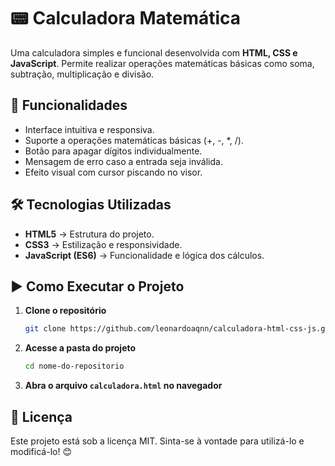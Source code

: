 # 📟 Calculadora Matemática

Uma calculadora simples e funcional desenvolvida com **HTML, CSS e JavaScript**. Permite realizar operações matemáticas básicas como soma, subtração, multiplicação e divisão.

## 🚀 Funcionalidades

- Interface intuitiva e responsiva.
- Suporte a operações matemáticas básicas (+, -, *, /).
- Botão para apagar dígitos individualmente.
- Mensagem de erro caso a entrada seja inválida.
- Efeito visual com cursor piscando no visor.

## 🛠️ Tecnologias Utilizadas

- **HTML5** → Estrutura do projeto.
- **CSS3** → Estilização e responsividade.
- **JavaScript (ES6)** → Funcionalidade e lógica dos cálculos.

## ▶️ Como Executar o Projeto

1. **Clone o repositório**
   ```bash
   git clone https://github.com/leonardoaqnn/calculadora-html-css-js.git
   ```
2. **Acesse a pasta do projeto**
   ```bash
   cd nome-do-repositorio
   ```
3. **Abra o arquivo `calculadora.html` no navegador**

## 📄 Licença

Este projeto está sob a licença MIT. Sinta-se à vontade para utilizá-lo e modificá-lo! 😊
